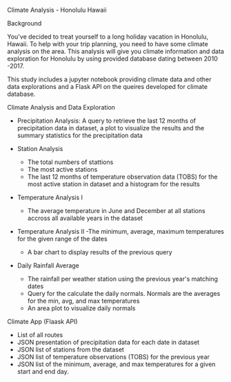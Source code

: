 Climate Analysis - Honolulu Hawaii

Background

You've decided to treat yourself to a long holiday vacation in Honolulu, Hawaii. To help with your trip planning, you need to have some climate analysis on the area. This analysis will give you climate information and data exploration for Honolulu by using provided database dating between 2010 -2017. 

This study includes a jupyter notebook providing  climate data and other data explorations and a Flask API on the queires developed for climate database.

Climate Analysis and Data Exploration

* Precipitation Analysis: A query to retrieve the last 12 months of precipitation data in dataset, a plot to visualize the results and 
  the summary statistics for the precipitation data
  
* Station Analysis
  - The total numbers of stattions
  - The most active stations
  - The last 12 months of temperature observation data (TOBS) for the most active station in dataset and a histogram for the results
  
* Temperature Analysis I
  - The average temperature in June and December at all stations accross all available years in the dataset

* Temperature Analysis II
  -The minimum, average, maximum temperatures for the given range of the dates 
  - A bar chart to display results of the previous query
  
* Daily Rainfall Average
  - The rainfall per weather station using the previous year's matching dates
  - Query for the calculate the daily normals. Normals are the averages for the min, avg, and max temperatures
  - An area plot to visualize daily normals
  
Climate App (Flaask API)
 - List of all routes
 - JSON presentation of precipitation data for each date in dataset
 - JSON list of stations from the dataset
 - JSON list of temperature observations (TOBS) for the previous year 
 - JSON list of the minimum, average, and max temperatures for a given start and end day. 
 


